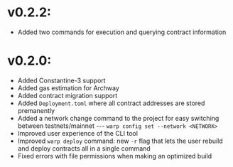 # v0.2.2:

- Added two commands for execution and querying contract information

# v0.2.0:

- Added Constantine-3 support
- Added gas estimation for Archway
- Added contract migration support
- Added `Deployment.toml` where all contract addresses are stored premanently
- Added a network change command to the project for easy switching between testnets/mainnet --- `warp config set --network <NETWORK>`
- Improved user experience of the CLI tool
- Improved `warp deploy` command: new `-r` flag that lets the user rebuild and deploy contracts all in a single command
- Fixed errors with file permissions when making an optimized build
